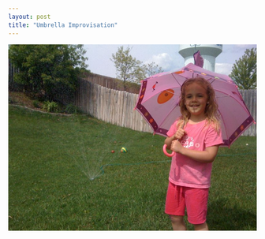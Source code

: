 ```yaml
---
layout: post
title: "Umbrella Improvisation"
---
```


                  
<p><img src="/hodsmedia/601715252.jpg"/></p>


     
